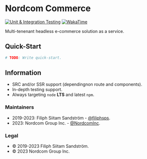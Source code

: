 # Nordcom Commerce

[![Unit & Integration Testing](https://github.com/NordcomInc/sweetsideofsweden-frontend/actions/workflows/ci.yml/badge.svg)](https://github.com/NordcomInc/sweetsideofsweden-frontend/actions/workflows/ci.yml)
[![WakaTime](https://wakatime.com/badge/github/NordcomInc/sweetsideofsweden-frontend.svg)](https://wakatime.com/badge/github/NordcomInc/sweetsideofsweden-frontend)

Multi-tenenant headless e-commerce solution as a service.

## Quick-Start

```bash
# TODO: Write quick-start.
```

## Information

- SRC and/or SSR support (dependingnon route and components).
- In-depth testing support.
- Always targeting `node` **LTS** and latest `npm`.

### Maintainers

- 2019-2023: Filiph Siitam Sandström - [@filiphsps](https://github.com/filiphsps).
- 2023: Nordcom Group Inc. - [@NordcomInc](https://github.com/NordcomInc).

### Legal

- © 2019-2023 Filiph Siitam Sandström.
- © 2023 Nordcom Group Inc.
